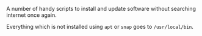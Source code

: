 A number of handy scripts to install and update software without searching internet once again.

Everything which is not installed using `apt` or `snap` goes to `/usr/local/bin`.
